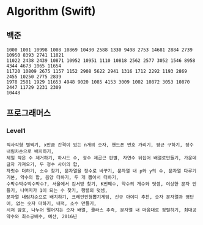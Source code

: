 # Algorithm (Swift)

## 백준
    1000 1001 10998 1008 10869 10430 2588 1330 9498 2753 14681 2884 2739 10950 8393 2741 11021 
    11022 2438 2439 10871 10952 10951 1110 10818 2562 2577 3052 1546 8958 4344 4673 1065 11654 
    11720 10809 2675 1157 1152 2908 5622 2941 1316 1712 2292 1193 2869 2455 10250 2775 2839
    1978 2581 1929 11653 4948 9020 1085 4153 3009 1002 10872 3053 10870 2447 11729 2231 2309
    10448

## 프로그래머스
### Level1
    직사각형 별찍기, x만큼 간격이 있는 n개의 숫자, 핸드폰 번호 가리기, 평균 구하기, 정수 내림차순으로 배치하기,
    제일 작은 수 제거하기, 하샤드 수, 정수 제곱근 판별, 자연수 뒤집어 배열로만들기, 가운데 글자 가져오기, 두 정수 사이의 합,
    자릿수 더하기, 소수 찾기, 문자열을 정수로 바꾸기, 문자열 내 p와 y의 수, 문자열 다루기 기본, 약수의 합, 음양 더하기, 두 개 뽑아서 더하기,
    수박수박수박수박수?, 서울에서 김서방 찾기, K번째수, 약수의 개수와 덧셈, 이상한 문자 만들기, 나머지가 1이 되는 수 찾기, 행렬의 덧셈,
    문자열 내림차순으로 배치하기, 크레인인형뽑기게임, 신규 아이디 추천, 숫자 문자열과 영단어, 없는 숫자 더하기, 내적, 소수 만들기,
    시저 암호, 나누어 떨어지는 숫자 배열, 콜라스 추측, 문자열 내 마음대로 정렬하기, 최대공약수와 최소공배수, 예산, 2016년
